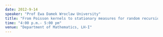 ```yaml
---
date: 2012-9-14
speaker: "Prof Ewa Damek Wroclaw University"
title: "From Poisson kernels to stationary measures for random recursions"
time: "4:00 p.m.- 5:00 pm" 
venue: "Department of Mathematics, LH-I"
---
```


